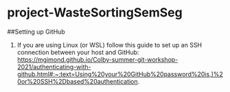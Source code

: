 # project-WasteSortingSemSeg
##Setting up GitHub
  1. If you are using Linux (or WSL) follow this guide to set up an SSH connection between your host and GitHub: https://mgimond.github.io/Colby-summer-git-workshop-2021/authenticating-with-github.html#:~:text=Using%20your%20GitHub%20password%20is,)%20or%20SSH%2Dbased%20authentication.
